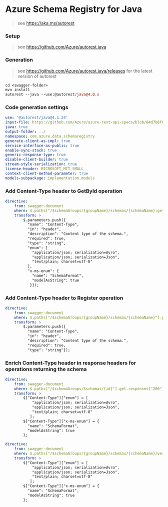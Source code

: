 # Azure Schema Registry for Java

> see https://aka.ms/autorest

### Setup

> see https://github.com/Azure/autorest.java

### Generation
> see https://github.com/Azure/autorest.java/releases for the latest version of autorest
```ps
cd <swagger-folder>
mvn install
autorest --java --use:@autorest/java@4.0.x
```

### Code generation settings
```yaml
use: '@autorest/java@4.1.24'
input-file: https://github.com/Azure/azure-rest-api-specs/blob/84d7b8f05a60d12922341578434b512540563850/specification/schemaregistry/data-plane/Microsoft.EventHub/stable/2023-07-01/schemaregistry.json
java: true
output-folder: ../
namespace: com.azure.data.schemaregistry
generate-client-as-impl: true
service-interface-as-public: true
enable-sync-stack: true
generic-response-type: true
disable-client-builder: true
stream-style-serialization: true
license-header: MICROSOFT_MIT_SMALL
context-client-method-parameter: true
models-subpackage: implementation.models
```

### Add Content-Type header to GetById operation

```yaml
directive:
    from: swagger-document
    where: $.paths["/$schemaGroups/{groupName}/schemas/{schemaName}:get-id"].post
    transform: >
        $.parameters.push({
          "name": "Content-Type",
          "in": "header",
          "description": "Content type of the schema.",
          "required": true,
          "type": "string",
          "enum": [
            "application/json; serialization=Avro",
            "application/json; serialization=Json",
            "text/plain; charset=utf-8"
          ],
          "x-ms-enum": {
            "name": "SchemaFormat",
            "modelAsString": true
           }});
```

### Add Content-Type header to Register operation

```yaml
directive:
    from: swagger-document
    where: $.paths["/$schemaGroups/{groupName}/schemas/{schemaName}"].put
    transform: >
        $.parameters.push({
          "name": "Content-Type",
          "in": "header",
          "description": "Content type of the schema.",
          "required": true,
          "type": "string"});
```

### Enrich Content-Type header in response headers for operations returning the schema

```yaml
directive:
    from: swagger-document
    where: $.paths["/$schemaGroups/$schemas/{id}"].get.responses["200"].headers
    transform: >
        $["Content-Type"]["enum"] = [
            "application/json; serialization=Avro",
            "application/json; serialization=Json",
            "text/plain; charset=utf-8"
           ];
        $["Content-Type"]["x-ms-enum"] = {
          "name": "SchemaFormat",
          "modelAsString": true
        };  
```

```yaml
directive:
    from: swagger-document
    where: $.paths["/$schemaGroups/{groupName}/schemas/{schemaName}/versions/{schemaVersion}"].get.responses["200"].headers
    transform: >
        $["Content-Type"]["enum"] = [
            "application/json; serialization=Avro",
            "application/json; serialization=Json",
            "text/plain; charset=utf-8"
           ];
        $["Content-Type"]["x-ms-enum"] = {
          "name": "SchemaFormat",
          "modelAsString": true
        };  
```

